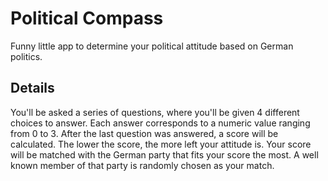 # Political Compass

Funny little app to determine your political attitude based on German politics.

## Details

You'll be asked a series of questions, where you'll be given 4 different choices to answer. 
Each answer corresponds to a numeric value ranging from 0 to 3. After the last question was answered, a score will be calculated.
The lower the score, the more left your attitude is. Your score will be matched with the German party that fits your score the most. 
A well known member of that party is randomly chosen as your match.
